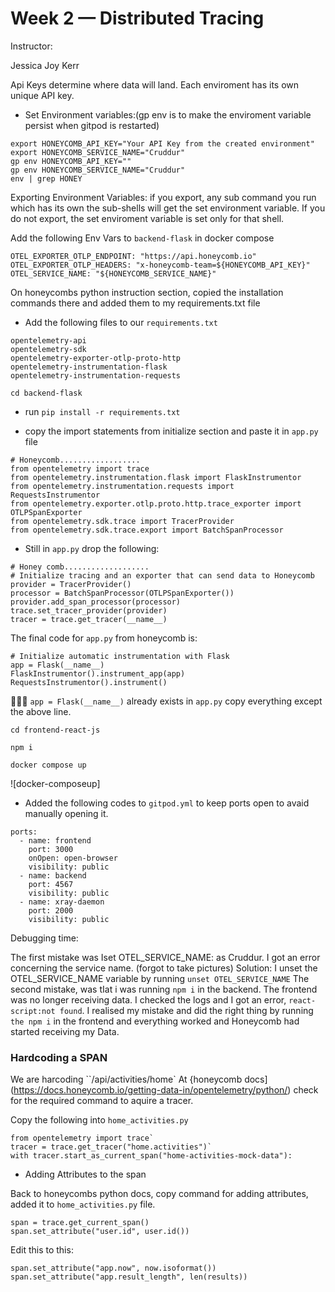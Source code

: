 # Week 2 — Distributed Tracing

Instructor:

Jessica Joy Kerr

Api Keys determine where data will land. Each enviroment has its own unique API key.


- Set Environment variables:(gp env is to make the enviroment variable persist when gitpod is restarted)

```
export HONEYCOMB_API_KEY="Your API Key from the created environment"
export HONEYCOMB_SERVICE_NAME="Cruddur"
gp env HONEYCOMB_API_KEY=""
gp env HONEYCOMB_SERVICE_NAME="Cruddur"
env | grep HONEY

```

Exporting Environment Variables: if you export, any sub command you run which has its own  the sub-shells will get the set environment variable. If you do not export, the set enviroment  variable is set only for that shell.

Add the following Env Vars to `backend-flask` in docker compose

```
OTEL_EXPORTER_OTLP_ENDPOINT: "https://api.honeycomb.io"
OTEL_EXPORTER_OTLP_HEADERS: "x-honeycomb-team=${HONEYCOMB_API_KEY}"
OTEL_SERVICE_NAME: "${HONEYCOMB_SERVICE_NAME}"

```
On honeycombs  python instruction section, copied the installation commands there and added them to my requirements.txt file
- Add the following files to our `requirements.txt`

```
opentelemetry-api
opentelemetry-sdk 
opentelemetry-exporter-otlp-proto-http 
opentelemetry-instrumentation-flask 
opentelemetry-instrumentation-requests 

```

`cd backend-flask` 

- run `pip install -r requirements.txt`

-  copy the import statements from initialize section and paste it in  `app.py` file

```
# Honeycomb..................
from opentelemetry import trace  
from opentelemetry.instrumentation.flask import FlaskInstrumentor
from opentelemetry.instrumentation.requests import RequestsInstrumentor
from opentelemetry.exporter.otlp.proto.http.trace_exporter import OTLPSpanExporter
from opentelemetry.sdk.trace import TracerProvider
from opentelemetry.sdk.trace.export import BatchSpanProcessor

```

- Still in `app.py` drop the following:

```
# Honey comb...................
# Initialize tracing and an exporter that can send data to Honeycomb
provider = TracerProvider()
processor = BatchSpanProcessor(OTLPSpanExporter())
provider.add_span_processor(processor)
trace.set_tracer_provider(provider)
tracer = trace.get_tracer(__name__)

```
The final code for `app.py` from honeycomb is:

```
# Initialize automatic instrumentation with Flask
app = Flask(__name__)
FlaskInstrumentor().instrument_app(app)
RequestsInstrumentor().instrument()

```
🛑🛑🛑
`app = Flask(__name__)` already exists in `app.py`
copy everything except the above line.



`cd frontend-react-js`

`npm i`

`docker compose up`

![docker-composeup]

- Added the following codes to `gitpod.yml` to keep ports open to avaid manually opening it.

```
ports:
  - name: frontend
    port: 3000
    onOpen: open-browser
    visibility: public
  - name: backend
    port: 4567
    visibility: public
  - name: xray-daemon
    port: 2000
    visibility: public

```

Debugging time:

The first mistake was Iset OTEL_SERVICE_NAME: as Cruddur. 
I got an error concerning the service name. (forgot to take pictures) 
Solution:
I unset the OTEL_SERVICE_NAME variable by running `unset OTEL_SERVICE_NAME`
The second mistake, was tIat i was running `npm i` in the backend.  The frontend was no longer receiving data.
I checked the logs and I got an error, `react-script:not found`. I realised my mistake and did the right thing by running `the npm i` in the frontend and everything worked and Honeycomb had started receiving my Data.

### Hardcoding a SPAN

We are harcoding ``/api/activities/home`
At {honeycomb docs](https://docs.honeycomb.io/getting-data-in/opentelemetry/python/) check for the required command to aquire a tracer.

Copy the following into `home_activities.py`

```
from opentelemetry import trace` 
tracer = trace.get_tracer("home.activities")` 
with tracer.start_as_current_span("home-activities-mock-data"):

```

- Adding Attributes to the span

Back to honeycombs python docs, copy command for adding attributes,  added it to `home_activities.py` file.

```
span = trace.get_current_span()
span.set_attribute("user.id", user.id())

```

Edit this to this:

```
span.set_attribute("app.now", now.isoformat()) 
span.set_attribute("app.result_length", len(results))

```

